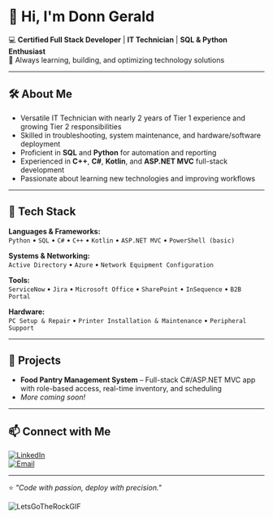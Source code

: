 # 👋 Hi, I'm Donn Gerald  

💻 **Certified Full Stack Developer** | **IT Technician** | **SQL & Python Enthusiast**  
🚀 Always learning, building, and optimizing technology solutions  

---

## 🛠️ About Me  
- Versatile IT Technician with nearly 2 years of Tier 1 experience and growing Tier 2 responsibilities  
- Skilled in troubleshooting, system maintenance, and hardware/software deployment  
- Proficient in **SQL** and **Python** for automation and reporting  
- Experienced in **C++**, **C#**, **Kotlin**, and **ASP.NET MVC** full-stack development  
- Passionate about learning new technologies and improving workflows  

---

## 🔧 Tech Stack  
**Languages & Frameworks:**  
`Python` • `SQL` • `C#` • `C++` • `Kotlin` • `ASP.NET MVC` • `PowerShell (basic)`  

**Systems & Networking:**  
`Active Directory` • `Azure` • `Network Equipment Configuration`  

**Tools:**  
`ServiceNow` • `Jira` • `Microsoft Office` • `SharePoint` • `InSequence` • `B2B Portal`  

**Hardware:**  
`PC Setup & Repair` • `Printer Installation & Maintenance` • `Peripheral Support`  

---

## 📌 Projects  
- **Food Pantry Management System** – Full-stack C#/ASP.NET MVC app with role-based access, real-time inventory, and scheduling  
- *More coming soon!*  

---

## 📫 Connect with Me  
[![LinkedIn](https://img.shields.io/badge/LinkedIn-Profile-blue?logo=linkedin)](https://linkedin.com/in/donn-gerald-5b223353)  
[![Email](https://img.shields.io/badge/Email-dcgerald12%40gmail.com-red?logo=gmail)](mailto:dcgerald12@gmail.com)  

---
⭐ *"Code with passion, deploy with precision."*  



![LetsGoTheRockGIF](https://github.com/user-attachments/assets/5a7b3ae4-54ce-47d6-9c64-e0c8b278d376)


<!--
**DGerald12/DGerald12** is a ✨ _special_ ✨ repository because its `README.md` (this file) appears on your GitHub profile.

Here are some ideas to get you started:

- 🔭 I’m currently working on ...
- 🌱 I’m currently learning ...
- 👯 I’m looking to collaborate on ...
- 🤔 I’m looking for help with ...
- 💬 Ask me about ...
- 📫 How to reach me: ...
- 😄 Pronouns: ...
- ⚡ Fun fact: ...
-->

